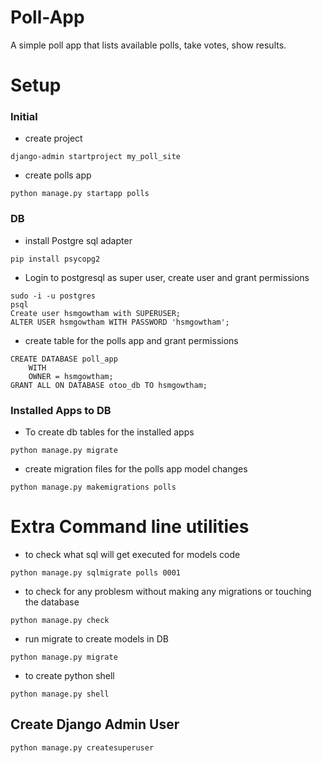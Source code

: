 # Poll-App
A simple poll app that lists available polls, take votes, show results.

# Setup
### Initial
- create project
```
django-admin startproject my_poll_site
```
- create polls app
```
python manage.py startapp polls
```
### DB
- install Postgre sql adapter
```
pip install psycopg2
```
- Login to postgresql as super user, create user and grant permissions
```
sudo -i -u postgres
psql
Create user hsmgowtham with SUPERUSER;
ALTER USER hsmgowtham WITH PASSWORD 'hsmgowtham';
```
- create table for the polls app and grant permissions
```
CREATE DATABASE poll_app
    WITH
    OWNER = hsmgowtham;
GRANT ALL ON DATABASE otoo_db TO hsmgowtham;
```
### Installed Apps to DB
- To create db tables for the installed apps
```
python manage.py migrate
```
- create migration files for the polls app model changes
```
python manage.py makemigrations polls
```
# Extra Command line utilities
- to check what sql will get executed for models code
```
python manage.py sqlmigrate polls 0001
```
- to check for any problesm without making any migrations or touching the database
```
python manage.py check
```
- run migrate to create models in DB
```
python manage.py migrate
```
- to create python shell
```
python manage.py shell
```
## Create Django Admin User
```
python manage.py createsuperuser
```

